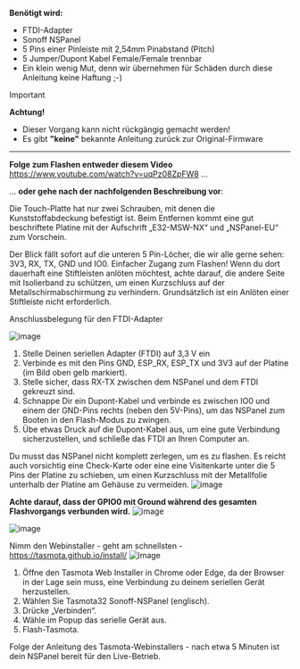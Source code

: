 **Benötigt wird:**
* FTDI-Adapter
* Sonoff NSPanel
* 5 Pins einer Pinleiste mit 2,54mm Pinabstand (Pitch)
* 5 Jumper/Dupont Kabel Female/Female trennbar
* Ein klein wenig Mut, denn wir übernehmen für Schäden durch diese Anleitung keine Haftung ;-)

> [!IMPORTANT]  
> **Achtung!**  
> * Dieser Vorgang kann nicht rückgängig gemacht werden!  
> * Es gibt **"keine"** bekannte Anleitung zurück zur Original-Firmware  

***


**Folge zum Flashen entweder diesem Video** https://www.youtube.com/watch?v=uqPz08ZpFW8 ...

... **oder gehe nach der nachfolgenden Beschreibung vor**:

Die Touch-Platte hat nur zwei Schrauben, mit denen die Kunststoffabdeckung befestigt ist. Beim Entfernen kommt eine gut beschriftete Platine mit der Aufschrift „E32-MSW-NX“ und „NSPanel-EU“ zum Vorschein.

Der Blick fällt sofort auf die unteren 5 Pin-Löcher, die wir alle gerne sehen: 3V3, RX, TX, GND und IO0. Einfacher Zugang zum Flashen! Wenn du dort dauerhaft eine Stiftleisten anlöten möchtest, achte darauf, die andere Seite mit Isolierband zu schützen, um einen Kurzschluss auf der Metallschirmabschirmung zu verhindern. Grundsätzlich ist ein Anlöten einer Stiftleiste nicht erforderlich.

Anschlussbelegung für den FTDI-Adapter

![image](https://github.com/ticaki/ioBroker.nspanel-lovelace-ui/assets/102996011/22e56bf6-b35d-4d11-9054-d1e2593954a5)

1) Stelle Deinen seriellen Adapter (FTDI) auf 3,3 V ein
2) Verbinde es mit den Pins GND, ESP_RX, ESP_TX und 3V3 auf der Platine (im Bild oben gelb markiert).
3) Stelle sicher, dass RX-TX zwischen dem NSPanel und dem FTDI gekreuzt sind.
4) Schnappe Dir ein Dupont-Kabel und verbinde es zwischen IO0 und einem der GND-Pins rechts (neben den 5V-Pins), um das NSPanel zum Booten in den Flash-Modus zu zwingen.
5) Übe etwas Druck auf die Dupont-Kabel aus, um eine gute Verbindung sicherzustellen, und schließe das FTDI an Ihren Computer an.

Du musst das NSPanel nicht komplett zerlegen, um es zu flashen. Es reicht auch vorsichtig eine Check-Karte oder eine eine Visitenkarte unter die 5 Pins der Platine zu schieben, um einen Kurzschluss mit der Metallfolie unterhalb der Platine am Gehäuse zu vermeiden.
![image](https://github.com/ticaki/ioBroker.nspanel-lovelace-ui/assets/102996011/810b67e0-0d01-4210-8059-5a712d2a49ac)

**Achte darauf, dass der GPIO0 mit Ground während des gesamten Flashvorgangs verbunden wird.**
![image](https://github.com/ticaki/ioBroker.nspanel-lovelace-ui/assets/102996011/8dcc0832-3663-4f26-b1a2-3b4613cec36d)

![image](https://github.com/ticaki/ioBroker.nspanel-lovelace-ui/assets/102996011/729f2d33-a46e-48d8-b38f-480f994bf24a)

Nimm den Webinstaller - geht am schnellsten - https://tasmota.github.io/install/
![image](https://github.com/ticaki/ioBroker.nspanel-lovelace-ui/assets/102996011/87420a15-9080-416a-93d2-643febad9c23)

1) Öffne den Tasmota Web Installer in Chrome oder Edge, da der Browser in der Lage sein muss, eine Verbindung zu deinem seriellen Gerät herzustellen.
2) Wählen Sie Tasmota32 Sonoff-NSPanel (englisch).
3) Drücke „Verbinden“.
4) Wähle im Popup das ​​serielle Gerät aus.
5) Flash-Tasmota.

Folge der Anleitung des Tasmota-Webinstallers - nach etwa 5 Minuten ist dein NSPanel bereit für den Live-Betrieb.